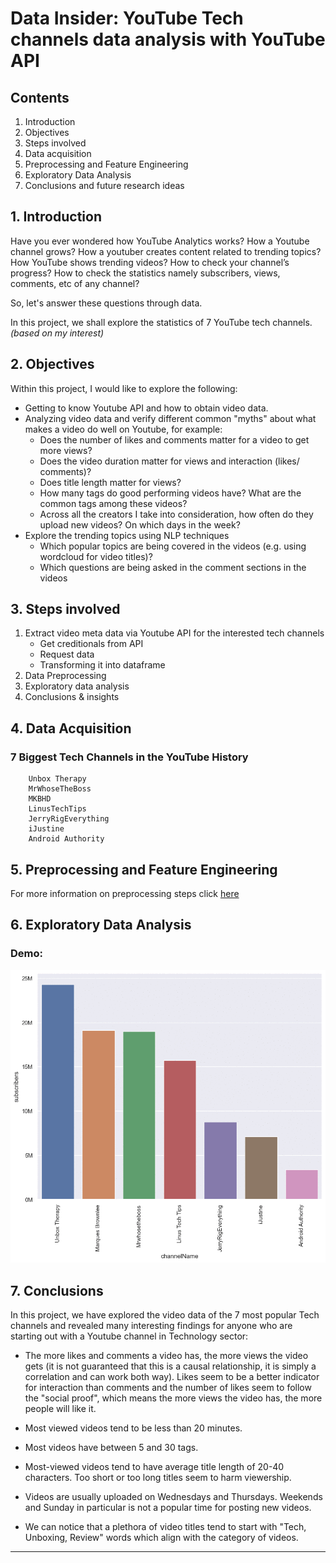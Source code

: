 # Data Insider: YouTube Tech channels data analysis with YouTube API

## Contents
1. Introduction
2. Objectives
3. Steps involved 
4. Data acquisition
5. Preprocessing and Feature Engineering
6. Exploratory Data Analysis
7. Conclusions and future research ideas

## 1. Introduction
Have you ever wondered how YouTube Analytics works? How a Youtube channel grows? How a youtuber creates content related to trending topics? How YouTube shows trending videos? How to check your channel’s progress? How to check the statistics namely subscribers, views, comments, etc of any channel?

So, let's answer these questions through data.

In this project, we shall explore the statistics of 7 YouTube tech channels. *(based on my interest)*


## 2. Objectives

Within this project, I would like to explore the following:

- Getting to know Youtube API and how to obtain video data.
- Analyzing video data and verify different common "myths" about what makes a video do well on Youtube, for example:
    - Does the number of likes and comments matter for a video to get more views?
    - Does the video duration matter for views and interaction (likes/ comments)?
    - Does title length matter for views?
    - How many tags do good performing videos have? What are the common tags among these videos?
    - Across all the creators I take into consideration, how often do they upload new videos? On which days in the week?
- Explore the trending topics using NLP techniques
    - Which popular topics are being covered in the videos (e.g. using wordcloud for video titles)?
    - Which questions are being asked in the comment sections in the videos



## 3. Steps involved
1. Extract video meta data via Youtube API for the interested tech channels 
    * Get creditionals from API
    * Request data
    * Transforming it into dataframe  
2. Data Preprocessing
3. Exploratory data analysis
4. Conclusions & insights

## 4. Data Acquisition

### 7 Biggest Tech Channels in the YouTube History
        
        Unbox Therapy 
        MrWhoseTheBoss
        MKBHD
        LinusTechTips
        JerryRigEverything
        iJustine
        Android Authority

## 5. Preprocessing and Feature Engineering

For more information on preprocessing steps click [here](./analysis_of_tech.ipynb)

## 6. Exploratory Data Analysis
### Demo: 

![tech](./Outputs/tech.gif)


## 7. Conclusions
In this project, we have explored the video data of the 7 most popular Tech channels and revealed many interesting findings for anyone who are starting out with a Youtube channel in Technology sector:

- The more likes and comments a video has, the more views the video gets (it is not guaranteed that this is a causal relationship, it is simply a correlation and can work both way). Likes seem to be a better indicator for interaction than comments and the number of likes seem to follow the "social proof", which means the more views the video has, the more people will like it.

- Most viewed videos tend to be less than 20 minutes.

- Most videos have between 5 and 30 tags.

- Most-viewed videos tend to have average title length of 20-40 characters. Too short or too long titles seem to harm viewership.

- Videos are usually uploaded on Wednesdays and Thursdays. Weekends and Sunday in particular is not a popular time for posting new videos.

- We can notice that a plethora of video titles tend to start with "Tech, Unboxing, Review" words which align with the category of videos.

*****************
